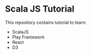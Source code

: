 # Scala JS Tutorial

This repository contains tutorial to learn:

* ScalaJS
* Play Framework
* React
* D3
